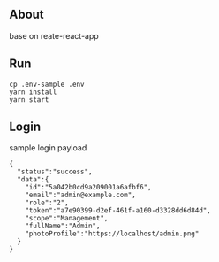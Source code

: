 ## About

base on reate-react-app

## Run
```
cp .env-sample .env
yarn install
yarn start
```

## Login
sample login payload
```
{
  "status":"success",
  "data":{
    "id":"5a042b0cd9a209001a6afbf6",
    "email":"admin@example.com",
    "role":"2",
    "token":"a7e90399-d2ef-461f-a160-d3328dd6d84d",
    "scope":"Management",
    "fullName":"Admin",
    "photoProfile":"https://localhost/admin.png"
  }
}
```